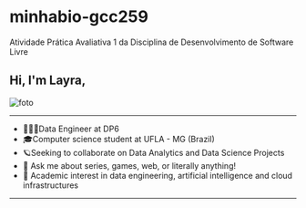 # minhabio-gcc259
Atividade Prática Avaliativa 1 da Disciplina de Desenvolvimento de Software Livre

## Hi, I'm Layra,

![foto](https://user-images.githubusercontent.com/60800960/208917234-b41795b5-3d86-4038-9dc9-7d8cda73b392.jpg)

---- 

- 👩🏻‍💻Data Engineer at DP6
- 🎓Computer science student at UFLA - MG (Brazil)
- 🪐Seeking to collaborate on Data Analytics and Data Science Projects 
- :speech_balloon: Ask me about series, games, web, or literally anything!
- 📕 Academic interest in data engineering, artificial intelligence and cloud infrastructures

----
